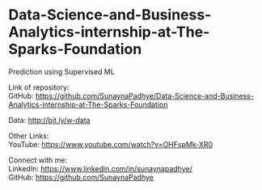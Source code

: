 # Data-Science-and-Business-Analytics-internship-at-The-Sparks-Foundation
Prediction using Supervised ML

Link of repository:  
GitHub: https://github.com/SunaynaPadhye/Data-Science-and-Business-Analytics-internship-at-The-Sparks-Foundation 

Data: http://bit.ly/w-data

Other Links:  
YouTube: https://www.youtube.com/watch?v=OHFspMk-XR0

Connect with me:  
LinkedIn: https://www.linkedin.com/in/sunaynapadhye/  
GitHub: https://github.com/SunaynaPadhye
